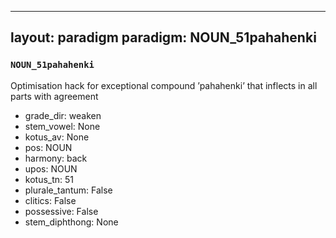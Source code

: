 
---
layout: paradigm
paradigm: NOUN_51pahahenki
---
### ` NOUN_51pahahenki `

Optimisation hack for exceptional compound ’pahahenki’ that inflects in all parts with agreement
* grade_dir: weaken
* stem_vowel: None
* kotus_av: None
* pos: NOUN
* harmony: back
* upos: NOUN
* kotus_tn: 51
* plurale_tantum: False
* clitics: False
* possessive: False
* stem_diphthong: None
